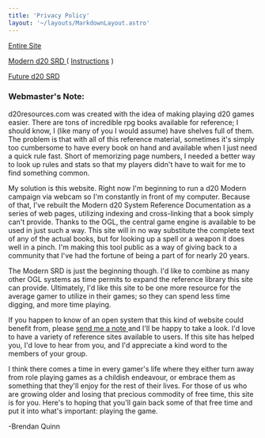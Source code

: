 ```yaml
---
title: 'Privacy Policy'
layout: '~/layouts/MarkdownLayout.astro'
---
```


[ Entire Site ](/bookmarks/d20resources)

[ Modern d20 SRD ](/bookmarks/modern.d20.srd) ( [ Instructions](/bookmarks/index) )

[ Future d20 SRD ](/bookmarks/future.d20.srd)

###  Webmaster's Note:

d20resources.com was created with the idea of making playing d20 games easier.
There are tons of incredible rpg books available for reference; I should know,
I (like many of you I would assume) have shelves full of them. The problem is
that with all of this reference material, sometimes it's simply too cumbersome
to have every book on hand and available when I just need a quick rule fast.
Short of memorizing page numbers, I needed a better way to look up rules and
stats so that my players didn't have to wait for me to find something common.

My solution is this website. Right now I'm beginning to run a d20 Modern
campaign via webcam so I'm constantly in front of my computer. Because of
that, I've rebuilt the Modern d20 System Reference Documentation as a series
of web pages, utilizing indexing and cross-linking that a book simply can't
provide. Thanks to the OGL, the central game engine is available to be used in
just such a way. This site will in no way substitute the complete text of any
of the actual books, but for looking up a spell or a weapon it does well in a
pinch. I'm making this tool public as a way of giving back to a community that
I've had the fortune of being a part of for nearly 20 years.

The Modern SRD is just the beginning though. I'd like to combine as many other
OGL systems as time permits to expand the reference library this site can
provide. Ultimately, I'd like this site to be one more resource for the
average gamer to utilize in their games; so they can spend less time digging,
and more time playing.

If you happen to know of an open system that this kind of website could
benefit from, please [ send me a note ](/contact) and I'll be happy to take a
look. I'd love to have a variety of reference sites available to users. If
this site has helped you, I'd love to hear from you, and I'd appreciate a kind
word to the members of your group.

I think there comes a time in every gamer's life where they either turn away
from role playing games as a childish endeavour, or embrace them as something
that they'll enjoy for the rest of their lives. For those of us who are
growing older and losing that precious commodity of free time, this site is
for you. Here's to hoping that you'll gain back some of that free time and put
it into what's important: playing the game.

-Brendan Quinn 

